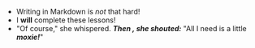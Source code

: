 * Writing in Markdown is _not_ that hard!
* I **will** complete these lessons!
* "Of course," she whispered. _**Then , she shouted:**_ "All I need is a little _**moxie!**_"
